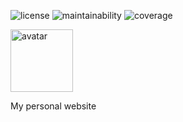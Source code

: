 ![license](https://img.shields.io/github/license/bamdadfr/bamdad.fr)
![maintainability](https://img.shields.io/codeclimate/maintainability/bamdadfr/bamdad.fr)
![coverage](https://img.shields.io/codeclimate/coverage/bamdadfr/bamdad.fr)

<img alt="avatar" width="100px" src="https://avatars.githubusercontent.com/u/17913954">

My personal website
